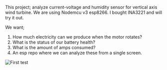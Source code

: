 This project; analyze current-voltage and humidity sensor for vertical axis wind turbine. We are using Nodemcu v3 esp8266. I bought INA3221 and will try it out.

We want;
1. How much electricity can we produce when the motor rotates?
2. What is the status of our battery health?
3. What is the amount of amps consumed?
4. An esp repo where we can analyze these from a single screen. 

![First test](https://mertyakan.com/wp-content/uploads/2025/01/first-test.png)
